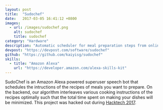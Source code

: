 ```yaml
---
layout: post
title:  "Sudochef"
date:   2017-03-05 16:41:12 +0800
images:
  - url: /images/sudochef.png
    alt: sudochef
    title: sudochef
category: "Hardware"
description: "Automatic scheduler for meal preparation steps from online recipes, powered by Amazon Alexa"
devpost: "https://devpost.com/software/sudochef"
github: "https://github.com/kaiyisg/sudochef"
skills: 
  - title: "Amazon Alexa"
    url: "https://developer.amazon.com/alexa-skills-kit"
---
```


SudoChef is an Amazon Alexa powered superuser speech bot that schedules the intructions of the recipes of meals you want to prepare. On the backend, our algorithm interleaves various cooking instructions of the recipes optimally such that the total time spent on making your dishes will be minimized. This project was hacked out during [Hacktech 2017](http://hacktech.io/).
